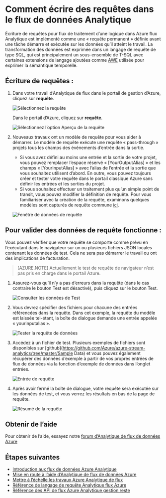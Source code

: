 <properties 
    pageTitle="Comment écrire des requêtes dans le flux de données Analytique | Microsoft Azure" 
    description="Écrire des requêtes Analytique de flux de données et les données de la requête | apprentissage de segments de chemin d’accès."
    keywords="comment écrire des requêtes, des données de la requête, écrivez une requête, l’écriture de requêtes"
    documentationCenter=""
    services="stream-analytics"
    authors="jeffstokes72" 
    manager="jhubbard" 
    editor="cgronlun"/>

<tags 
    ms.service="stream-analytics" 
    ms.devlang="na" 
    ms.topic="article" 
    ms.tgt_pltfrm="na" 
    ms.workload="data-services" 
    ms.date="09/26/2016" 
    ms.author="jeffstok"/>

# <a name="how-to-write-queries-in-stream-analytics"></a>Comment écrire des requêtes dans le flux de données Analytique

Écriture de requêtes pour flux de traitement d’une logique dans Azure flux Analytique est implémenté comme une « requête permanent » définie avant une tâche démarre et exécutée sur les données qu’il atteint le travail. La transformation des données est exprimée dans un langage de requête de type SQL, qui est principalement un sous-ensemble de T-SQL avec certaines extensions de langage ajoutées comme [AWE](https://msdn.microsoft.com/library/azure/dn835019.aspx) utilisée pour exprimer la sémantique temporelle.

## <a name="writing-queries"></a>Écriture de requêtes : ##

1. Dans votre travail d’Analytique de flux dans le portail de gestion d’Azure, cliquez sur **requête**.

    ![Sélectionnez la requête](./media/stream-analytics-write-queries/1-stream-analytics-write-queries.png)  

    Dans le portail d’Azure, cliquez sur **requête**.

    ![Sélectionnez l’option Aperçu de la requête](./media/stream-analytics-write-queries/query-preview-portal.png)  

2.  Nouveaux travaux ont un modèle de requête pour vous aider à démarrer. Le modèle de requête exécute une requête « pass-through » projets tous les champs des événements d’entrée dans la sortie.  

    - Si vous avez défini au moins une entrée et la sortie de votre projet, vous pouvez remplacer l’espace réservé « [YourOutputAlias] » et les champs « [YourInputAlias] » avec l’alias de l’entrée et la sortie que vous souhaitez utilisent d’abord. En outre, vous pouvez toujours créer et tester votre requête dans le portail classique Azure sans définir les entrées et les sorties du projet.
    - Si vous souhaitez effectuer un traitement plus qu’un simple point de transit, vous pouvez modifier la définition de requête. Pour vous familiariser avec la création de la requête, examinons quelques modèles sont capturés de requête commune [ici](stream-analytics-stream-analytics-query-patterns.md).  
  
    ![Fenêtre de données de requête](./media/stream-analytics-write-queries/2-stream-analytics-write-queries.png)  

## <a name="to-validate-query-data-is-working"></a>Pour valider des données de requête fonctionne : ##

Vous pouvez vérifier que votre requête se comporte comme prévu en l’exécutant dans le navigateur sur un ou plusieurs fichiers JSON locales contenant les données de test. Cela ne sera pas démarrer le travail ou ont des implications de facturation.

> [AZURE.NOTE] Actuellement le test de requête de navigateur n’est pas pris en charge dans le portail Azure.  

1.  Assurez-vous qu’il n’y a pas d’erreurs dans la requête (dans le cas contraire le bouton Test est désactivé), puis cliquez sur le bouton Test.  

    ![Consulter les données de Test](./media/stream-analytics-write-queries/3-stream-analytics-write-queries.png)  

2.  Vous devrez spécifier des fichiers pour chacune des entrées référencées dans la requête. Dans cet exemple, la requête du modèle est laissée tel-étant, la boîte de dialogue demande une entrée appelée « yourinputalias ».  

    ![Tester la requête de données](./media/stream-analytics-write-queries/4-stream-analytics-write-queries.png)  

3.  Accédez à un fichier de test. Plusieurs exemples de fichiers sont disponibles sur [github](https://github.com/Azure/azure-stream-analytics/tree/master/Sample Data) et vous pouvez également récupérer des données d’exemple à partir de vos propres entrées de flux de données via la fonction d’exemple de données dans l’onglet entrées.  

    ![Entrée de requête](./media/stream-analytics-write-queries/5-stream-analytics-write-queries.png)  

4.  Après avoir fermé la boîte de dialogue, votre requête sera exécutée sur les données de test, et vous verrez les résultats en bas de la page de requête.  

    ![Résumé de la requête](./media/stream-analytics-write-queries/6-stream-analytics-write-queries.png)  

## <a name="get-help"></a>Obtenir de l’aide
Pour obtenir de l’aide, essayez notre [forum d’Analytique de flux de données Azure](https://social.msdn.microsoft.com/Forums/en-US/home?forum=AzureStreamAnalytics)

## <a name="next-steps"></a>Étapes suivantes

- [Introduction aux flux de données Azure Analytique](stream-analytics-introduction.md)
- [Mise en route à l’aide d’Analytique de flux de données Azure](stream-analytics-get-started.md)
- [Mettre à l’échelle les travaux Azure Analytique de flux](stream-analytics-scale-jobs.md)
- [Référence de langage de requête Analytique flux Azure](https://msdn.microsoft.com/library/azure/dn834998.aspx)
- [Référence des API de flux Azure Analytique gestion reste](https://msdn.microsoft.com/library/azure/dn835031.aspx)
